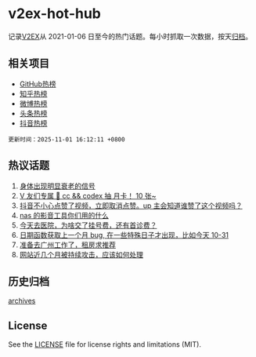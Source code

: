# v2ex-hot-hub

 记录[V2EX](https://www.v2ex.com/)从 2021-01-06 日至今的热门话题。每小时抓取一次数据，按天[归档](archives)。
 
 ## 相关项目

- [GitHub热榜](https://github.com/snaildev/github-hot-hub)
- [知乎热榜](https://github.com/snaildev/zhihu-hot-hub)
- [微博热榜](https://github.com/snaildev/weibo-hot-hub)
- [头条热榜](https://github.com/snaildev/toutiao-hot-hub)
- [抖音热榜](https://github.com/snaildev/douyin-hot-hub)


 `更新时间：2025-11-01 16:12:11 +0800`

## 热议话题

1. [身体出现明显衰老的信号](https://www.v2ex.com/t/1169856)
1. [V 友们专属 🎉 cc && codex 抽 月卡！ 10 张~](https://www.v2ex.com/t/1169752)
1. [抖音不小心点赞了视频，立即取消点赞。up 主会知道谁赞了这个视频吗？](https://www.v2ex.com/t/1169833)
1. [nas 的影音工具你们用的什么](https://www.v2ex.com/t/1169749)
1. [今天去医院，为啥交了挂号费，还有首诊费？](https://www.v2ex.com/t/1169738)
1. [日期函数获取上一个月 bug, 在一些特殊日子才出现，比如今天 10-31](https://www.v2ex.com/t/1169781)
1. [准备去广州工作了，租房求推荐](https://www.v2ex.com/t/1169850)
1. [网站近几个月被持续攻击，应该如何处理](https://www.v2ex.com/t/1169756)

## 历史归档

[archives](archives)

## License

See the [LICENSE](LICENSE) file for license rights and limitations (MIT).
